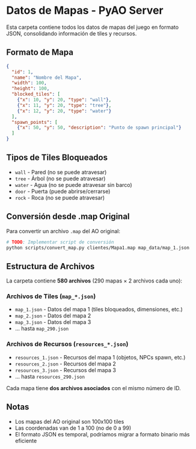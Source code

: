 # Datos de Mapas - PyAO Server

Esta carpeta contiene todos los datos de mapas del juego en formato JSON, consolidando información de tiles y recursos.

## Formato de Mapa

```json
{
  "id": 1,
  "name": "Nombre del Mapa",
  "width": 100,
  "height": 100,
  "blocked_tiles": [
    {"x": 10, "y": 20, "type": "wall"},
    {"x": 11, "y": 20, "type": "tree"},
    {"x": 12, "y": 20, "type": "water"}
  ],
  "spawn_points": [
    {"x": 50, "y": 50, "description": "Punto de spawn principal"}
  ]
}
```

## Tipos de Tiles Bloqueados

- `wall` - Pared (no se puede atravesar)
- `tree` - Árbol (no se puede atravesar)
- `water` - Agua (no se puede atravesar sin barco)
- `door` - Puerta (puede abrirse/cerrarse)
- `rock` - Roca (no se puede atravesar)

## Conversión desde .map Original

Para convertir un archivo `.map` del AO original:

```bash
# TODO: Implementar script de conversión
python scripts/convert_map.py clientes/Mapa1.map map_data/map_1.json
```

## Estructura de Archivos

La carpeta contiene **580 archivos** (290 mapas × 2 archivos cada uno):

### Archivos de Tiles (`map_*.json`)
- `map_1.json` - Datos del mapa 1 (tiles bloqueados, dimensiones, etc.)
- `map_2.json` - Datos del mapa 2
- `map_3.json` - Datos del mapa 3
- ... hasta `map_290.json`

### Archivos de Recursos (`resources_*.json`)
- `resources_1.json` - Recursos del mapa 1 (objetos, NPCs spawn, etc.)
- `resources_2.json` - Recursos del mapa 2
- `resources_3.json` - Recursos del mapa 3
- ... hasta `resources_290.json`

Cada mapa tiene **dos archivos asociados** con el mismo número de ID.

## Notas

- Los mapas del AO original son 100x100 tiles
- Las coordenadas van de 1 a 100 (no de 0 a 99)
- El formato JSON es temporal, podríamos migrar a formato binario más eficiente
